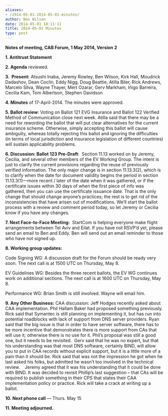 ```yaml
---
aliases:
- /2014-05-01-2014-05-01-minutes/
author: Ben Wilson
date: 2014-05-01 18:11:11
title: 2014-05-01 Minutes
type: post
---
```


**Notes of meeting, CAB Forum, 1 May 2014, Version 2**

**1. Antitrust Statement**

**2. Agenda** reviewed.

**3.  Present:** Atsushi Inaba, Jeremy Rowley, Ben Wilson, Kirk Hall, Moudrick Dadashov, Dean Coclin, Eddy Nigg, Doug Beattie, Atilla Biler, Rick Andrews, Marcelo Silva, Wayne Thayer, Mert Ozarar, Gerv Markham, Iñigo Barreira, Cecilia Kam, Tom Albertson, Stephen Davidson

**4. Minutes** of 17-April-2014. The minutes were approved.

**5. Ballot review**: Voting on Ballot 121 EVG Insurance and Ballot 122 Verified Method of Communication close next week. Atilla said that there may be a need for rewording the ballot that will put clear alternatives for the current insurance scheme. Otherwise, simply accepting this ballot will cause ambiguity, whereas totally rejecting this ballot and ignoring the difficulties (in terms of local jurisdiction and insurance legislation of different countries) will sustain applicability problems.

**6. Discussion: Ballot 123 Pre-Draft**:  Section 11.13 worked on by Jeremy, Cecilia, and several other members of the EV Working Group. The intent is just to clarify the current provisions regarding the reuse of previously verified information. The only major change is in section 11.13.3(2), which is to clarify when the date for document validity begins the period in section 11.13.3(1)—more recent / later of the date when it was gathered, or if the certificate issues within 30 days of when the first piece of info was gathered, then you can use the certificate issuance date. That is the only change that should change anyone’s practices; the rest is to get rid of the inconsistencies that have arisen out of modifications. We’ll start the ballot process with a review and comment period today, so let Jeremy or Cecilia know if you have any changes.

**7. Next Face-to-Face Meeting:**  StartCom is helping everyone make flight arrangements between Tel Aviv and Eilat. If you have not RSVP’d yet, please send an email to Ben and Eddy. Ben will send out an email reminder to those who have not signed up.

**8. Working group updates:**

Code Signing WG: A discussion draft for the Forum should be ready very soon. The next call is at 1500 UTC on Thursday, May 8.

EV Guidelines WG: Besides the three recent ballots, the EV WG continues work on additional sections. The next call is at 1600 UTC on Thursday, May 8.

Performance WG: Brian Smith is still involved. Wayne will email him.

**9. Any Other Business:** CAA discussion: Jeff Hodges recently asked about CAA implementation. Phil Hallam Baker had proposed something previously. Rick said that Symantec is still planning on implementing it, but has run into potential roadblocks with lack of support from DNS server providers. Ryan said that the big issue is that in order to have server software, there has to be more incentive that demonstrates there is more support from CAs that will use it; otherwise there is no use for it. Phil’s proposal was still a good one, but it needs to be revisited.  Gerv said that he was no expert, but that his understanding was that most DNS software, certainly BIND, will allow you to put in CAA records without explicit support, but it is a little more of a pain than it should be. Rick said that was not the impression he got when he last asked his folks, but admitted he wasn’t too involved in the technical review.    Jeremy agreed that it was his understanding that it could be done with BIND. It was decided to revisit Phillip’s last suggestion – that CAs will be required to publish something in their CPS that states their CAA implementation policy or practice. Rick will take a crack at writing up a ballot.

**10. Next phone call** — Thurs. May 15

**11. Meeting adjourned.**
